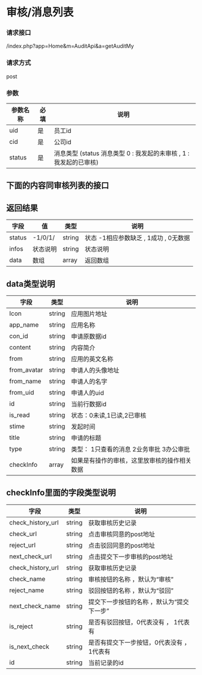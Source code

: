 # **审核/消息列表**


### **请求接口**
/index.php?app=Home&m=AuditApi&a=getAuditMy


### **请求方式**
post


### **参数**
| 参数名称  |必填|     说明      |
|------|-----|------|
| uid     | 是 |   员工id   |
| cid     | 是 |   公司id   |
| status     | 是 |   消息类型 (status 消息类型  0 : 我发起的未审核 , 1 : 我发起的已审核)  |



## **下面的内容同审核列表的接口**


## 返回结果
|字段       |值             |类型    |说明           |
| --------- |--------      |--------|--------       |
|status     |-1/0/1/ |string |状态      -1相应参数缺乏 , 1成功 , 0无数据    |
|infos       |状态说明        |string  |状态说明    |
|data       |数组        |array  |返回数组    |


## data类型说明
|字段       |类型    |说明           |
| --------- |--------     |--------       |
|Icon     | string | 应用图片地址  |
|app_name     | string | 应用名称  |
|con_id     | string | 申请原数据id  |
|content     | string | 内容简介  |
|from     | string | 应用的英文名称  |
|from_avatar     | string | 申请人的头像地址  |
|from_name     | string | 申请人的名字  |
|from_uid     | string | 申请人的uid  |
|id     | string | 当前行数据id  |
|is_read     | string | 状态：0未读,1已读,2已审核  |
|stime     | string | 发起时间  |
|title     | string | 申请的标题  |
|type     | string | 类型： 1只查看的消息    2业务审批    3办公审批  |
|checkInfo     | array | 如果是有操作的审核，这里放审核的操作相关数据  |



## checkInfo里面的字段类型说明
|字段       |类型    |说明           |
| --------- |--------     |--------       |
|check_history_url     | string | 获取审核历史记录  |
|check_url     | string | 点击审核同意的post地址  |
|reject_url     | string | 点击驳回同意的post地址  |
|next_check_url     | string | 点击提交下一步审核的post地址  |
|check_history_url     | string | 获取审核历史记录  |
|check_name     | string | 审核按钮的名称 ，默认为“审核”  |
|reject_name     | string | 驳回按钮的名称 ，默认为“驳回”  |
|next_check_name     | string | 提交下一步按钮的名称 ，默认为“提交下一步”  |
|is_reject     | string | 是否有驳回按钮，0代表没有 ， 1代表有  |
|is_next_check     | string | 是否有提交下一步按钮，0代表没有 ， 1代表有  |
|id     | string | 当前记录的id  |
